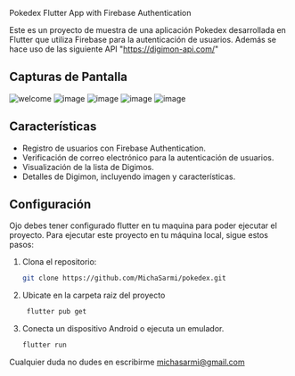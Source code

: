 Pokedex Flutter App with Firebase Authentication

Este es un proyecto de muestra de una aplicación Pokedex desarrollada en Flutter que utiliza Firebase para la autenticación de usuarios.
Además se hace uso de las siguiente API "https://digimon-api.com/"

## Capturas de Pantalla

![welcome](https://github.com/MichaSarmi/pokedex/assets/65983395/d1728804-cbde-47aa-8930-a3af9101ff8d)
![image](https://github.com/MichaSarmi/pokedex/assets/65983395/7bb22665-bdd4-4fad-8924-35717e2f0c43)
![image](https://github.com/MichaSarmi/pokedex/assets/65983395/8508c294-32e9-4e52-917d-9ca1b8dc41f5)
![image](https://github.com/MichaSarmi/pokedex/assets/65983395/5dfdf423-e570-46f9-9bb5-af9d688262d4)
![image](https://github.com/MichaSarmi/pokedex/assets/65983395/9a8d2426-6fa6-445b-9ad6-e7009da90d42)



## Características

- Registro de usuarios con Firebase Authentication.
- Verificación de correo electrónico para la autenticación de usuarios.
- Visualización de la lista de Digimos.
- Detalles de Digimon, incluyendo imagen y características.


## Configuración
Ojo debes tener configurado flutter en tu maquina para poder ejecutar el proyecto.
Para ejecutar este proyecto en tu máquina local, sigue estos pasos:

1. Clona el repositorio:
   ```bash
   git clone https://github.com/MichaSarmi/pokedex.git
2. Ubicate en la carpeta raiz del proyecto
   ```bash
    flutter pub get
4. Conecta un dispositivo Android o ejecuta un emulador.
    ```bash
   flutter run
    
Cualquier duda no dudes en escribirme michasarmi@gmail.com
